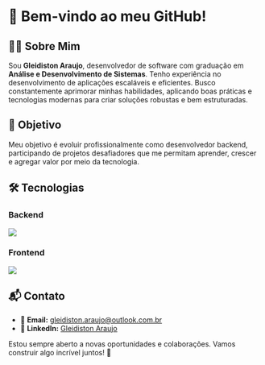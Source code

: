 # 🚀 Bem-vindo ao meu GitHub!

## 👨‍💻 Sobre Mim  
Sou **Gleidiston Araujo**, desenvolvedor de software com graduação em **Análise e Desenvolvimento de Sistemas**. Tenho experiência no desenvolvimento de aplicações escaláveis e eficientes. Busco constantemente aprimorar minhas habilidades, aplicando boas práticas e tecnologias modernas para criar soluções robustas e bem estruturadas.  

## 🎯 Objetivo  
Meu objetivo é evoluir profissionalmente como desenvolvedor backend, participando de projetos desafiadores que me permitam aprender, crescer e agregar valor por meio da tecnologia.  

## 🛠️ Tecnologias  

### Backend  
<div>
  <img src="https://skillicons.dev/icons?i=nodejs,express,sequelize,ts,php,laravel,mysql,docker"/>
</div>  

### Frontend  
<div>
  <img src="https://skillicons.dev/icons?i=html,css,bootstrap,react,js,jquery"/>
</div>  

## 📬 Contato  
- 📧 **Email:** gleidiston.araujo@outlook.com.br  
- 💼 **LinkedIn:** [Gleidiston Araujo](https://www.linkedin.com/in/gleidiston-ferreira-de-araujo/)  

Estou sempre aberto a novas oportunidades e colaborações. Vamos construir algo incrível juntos! 🚀
